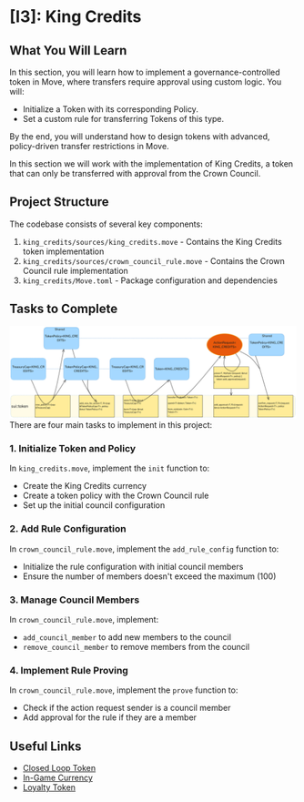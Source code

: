 # [I3]: King Credits

## What You Will Learn

In this section, you will learn how to implement a governance-controlled token in Move, where transfers require approval using custom logic. You will:

- Initialize a Token with its corresponding Policy.
- Set a custom rule for transferring Tokens of this type.

By the end, you will understand how to design tokens with advanced, policy-driven transfer restrictions in Move.

In this section we will work with the implementation of King Credits, a token that can only be transferred with approval from the Crown Council.

## Project Structure

The codebase consists of several key components:

1. `king_credits/sources/king_credits.move` - Contains the King Credits token implementation
2. `king_credits/sources/crown_council_rule.move` - Contains the Crown Council rule implementation
3. `king_credits/Move.toml` - Package configuration and dependencies

## Tasks to Complete

![Sui Token](./token-policy.png)
There are four main tasks to implement in this project:

### 1. Initialize Token and Policy
In `king_credits.move`, implement the `init` function to:
- Create the King Credits currency
- Create a token policy with the Crown Council rule
- Set up the initial council configuration

### 2. Add Rule Configuration
In `crown_council_rule.move`, implement the `add_rule_config` function to:
- Initialize the rule configuration with initial council members
- Ensure the number of members doesn't exceed the maximum (100)

### 3. Manage Council Members
In `crown_council_rule.move`, implement:
- `add_council_member` to add new members to the council
- `remove_council_member` to remove members from the council

### 4. Implement Rule Proving
In `crown_council_rule.move`, implement the `prove` function to:
- Check if the action request sender is a council member
- Add approval for the rule if they are a member

## Useful Links

- [Closed Loop Token](https://docs.sui.io/standards/closed-loop-token)
- [In-Game Currency](https://docs.sui.io/guides/developer/coin/in-game-token)
- [Loyalty Token](https://docs.sui.io/guides/developer/coin/loyalty)
